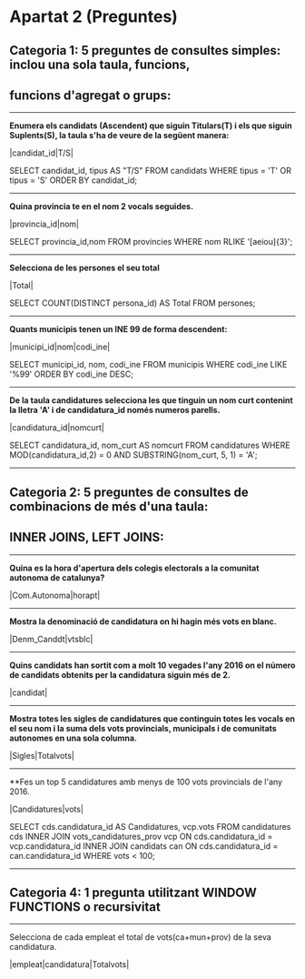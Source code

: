 Apartat 2 (Preguntes)
=====================

Categoria 1: 5 preguntes de consultes simples: inclou una sola taula, funcions,
-------------------------------------------------------------------------------
funcions d'agregat o grups:
---------------------------
* * *
**Enumera els candidats (Ascendent) que siguin Titulars(T) i els que siguin Suplents(S),
la taula s'ha de veure de la següent manera:**

|candidat_id|T/S|


SELECT candidat_id, tipus AS "T/S"
    FROM candidats
    WHERE tipus = 'T' OR tipus = 'S'
    ORDER BY candidat_id;

* * * 
**Quina provincia te en el nom 2 vocals seguides.**

|provincia_id|nom|


SELECT provincia_id,nom
    FROM provincies
    WHERE nom RLIKE '[aeiou]{3}';

* * *
**Selecciona de les persones el seu total**

|Total|

SELECT COUNT(DISTINCT persona_id) AS Total
FROM persones;


* * *
**Quants municipis tenen un INE  99 de forma descendent:**

|municipi_id|nom|codi_ine|

SELECT municipi_id, nom, codi_ine
FROM municipis 
WHERE codi_ine LIKE '%99'
ORDER BY codi_ine DESC;

* * *
**De la taula candidatures selecciona les que tinguin un nom curt contenint la lletra 'A' i de candidatura_id només numeros parells.**

|candidatura_id|nomcurt|

SELECT candidatura_id, nom_curt AS nomcurt
FROM candidatures
WHERE MOD(candidatura_id,2) = 0 AND SUBSTRING(nom_curt, 5, 1) = 'A';

* * *
Categoria 2: 5 preguntes de consultes de combinacions de més d'una taula:
-------------------------------------------------------------------------
INNER JOINS, LEFT JOINS:
------------------------
* * *

**Quina es la hora d'apertura dels colegis electorals a la comunitat autonoma
de catalunya?**


|Com.Autonoma|horapt|

* * *
**Mostra la denominació de candidatura on hi hagin més vots en blanc.**


|Denm_Canddt|vtsblc|

* * *
**Quins candidats han sortit com a molt 10 vegades l'any 2016 on
el número de candidats obtenits per la candidatura siguin més de 2.**


|candidat|

* * *
**Mostra totes les sigles de candidatures que continguin totes les vocals en el seu nom i la suma dels vots provincials, municipals i de comunitats autonomes en una sola columna.**


|Sigles|Totalvots|

* * *
**Fes un top 5 candidatures amb menys de 100 vots provincials de l'any 2016.

|Candidatures|vots|

SELECT cds.candidatura_id AS Candidatures, vcp.vots
FROM candidatures cds
INNER JOIN vots_candidatures_prov vcp ON cds.candidatura_id = vcp.candidatura_id
INNER JOIN candidats can ON cds.candidatura_id = can.candidatura_id
WHERE vots < 100;

* * *
Categoria 4: 1 pregunta utilitzant WINDOW FUNCTIONS o recursivitat
------------------------------------------------------------------
* * *
Selecciona de cada empleat el total de vots(ca+mun+prov) de la seva candidatura.


|empleat|candidatura|Totalvots|


